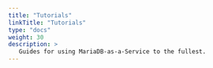 ```yaml
---
title: "Tutorials"
linkTitle: "Tutorials"
type: "docs"
weight: 30
description: >
   Guides for using MariaDB-as-a-Service to the fullest.
---
```

